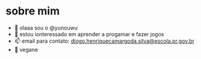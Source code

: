sobre mim 
== 
- 👋 olaaa sou o @yunouwu
- 👀 estou ionteressado em aprender a progamar e fazer jogos
- 📫 email para contato: diogo.henriquecamargoda.silva@escola.pr.gov.br
- 🌱 vegane 
